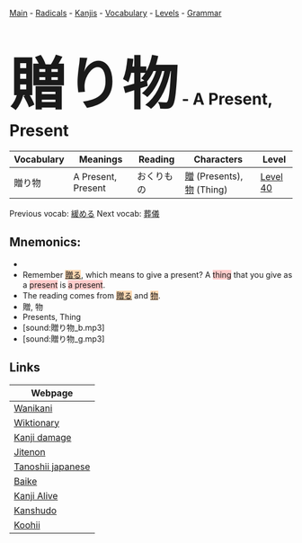 <style> bigfont {font-size: 100px}</style>
[Main](../README.md) -
[Radicals](../radicals.md) -
[Kanjis](../kanjis.md) -
[Vocabulary](../vocabulary.md) -
[Levels](../levels.md) -
[Grammar](../grammar.md)
# <bigfont> 贈り物</bigfont> - A Present, Present 

| Vocabulary | Meanings | Reading | Characters | Level |
| --- | --- | --- | --- | --- |
| 贈り物 | A Present, Present | おくりもの |  [贈](../kanjis/贈.md) (Presents), [物](../kanjis/物.md) (Thing) | [Level 40](../levels/wk_level40.md) |

Previous vocab: [緩める](緩める.md) Next vocab: [葬儀](葬儀.md) 

## Mnemonics:

* 
* Remember <span style="background-color:#fed8b1"> [贈る](https://jisho.org/search/贈る)</span>, which means to give a present? A <span style="background-color:#ffcccb"> thing</span> that you give as a <span style="background-color:#ffcccb"> present</span> is <span style="background-color:#ffcccb"> a present</span>.
* The reading comes from <span style="background-color:#fed8b1"> [贈る](https://jisho.org/search/贈る)</span> and <span style="background-color:#fed8b1"> [物](https://jisho.org/search/物)</span>.
* 贈, 物
* Presents, Thing
* [sound:贈り物_b.mp3]
* [sound:贈り物_g.mp3]


## Links 

| Webpage |
| --- |
| [Wanikani          ](https://www.wanikani.com/kanji/贈り物) |
| [Wiktionary        ](https://en.wiktionary.org/wiki/贈り物) |
| [Kanji damage      ](http://www.kanjidamage.com/kanji/search?utf8=✓&q=贈り物) |
| [Jitenon           ](https://jitenon.com/kanji/贈り物) |
| [Tanoshii japanese ](https://www.tanoshiijapanese.com/dictionary/kanji.cfm?k=贈り物) |
| [Baike             ](https://baike.baidu.com/item/贈り物) |
| [Kanji Alive       ](https://app.kanjialive.com/贈り物) |
| [Kanshudo          ](https://www.kanshudo.com/searchmn?q=贈り物) |
| [Koohii            ](https://kanji.koohii.com/study/kanji/贈り物) |
